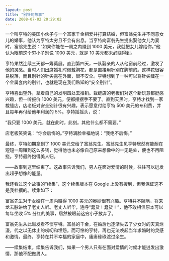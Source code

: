 ```yaml
---
layout: post
title: "别针的故事"
date: 2008-07-02 20:29:02
---
```


一个叫亨特的美国小伙子与一个富家千金相爱并打算结婚，但富翁先生并不同意女儿的婚事，他认为亨特太穷且不会有出息。当亨特向富翁先生提出娶他女儿为妻时，富翁先生说：“如果你能在一周之内赚到 1000 美元，我就把女儿嫁给你。”他认为眼前这个穷小子别说 1000 美元，就是 10 美元都未必赚得到。

亨特果然连续三天都一筹莫展。直到第四天，一队娶亲的人从他窗前经过，激发了他的灵感。当时人们出席婚礼时佩戴胸花，都是直接用针别在胸前的。这样花很容易脱落，而且别针的针尖露在外面，很不安全。亨特想到了一种可以将针尖藏在一个金属套内的别针，也就是现在我们熟知的“安全别针”。

亨特喜出望外，拿着自己的发明四处去推销。裁缝店的老板们对这个新玩意都挺感兴趣，但一听报价 1000 美元，便都摆摆手不要了。直到天黑时，亨特才找到一家裁缝店，店老板对安全别针很有兴趣，表示愿意付给亨特 500 美元的专利费，并且每年再付给他年利润的 5%。亨特摇摇头，说：

“我只要 1000 美元，就在此时，此刻。其他什么都不需要。”

店老板笑笑说：“你会后悔的。”亨特满脸幸福地说：“我绝不后悔。”

最终，亨特如期拿到了 1000 美元交给了富翁先生。富翁先生见亨特居然有能耐在短短一周赚到这么多钱，觉得他也未必像自己原来想像中的一无是处，便也不再阻挠。亨特最终抱得美人归。

——故事到这里结束了。这故事告诉我们，男人在面对爱情的时候，往往可以迸发出超乎想像的能量。

我还看过这个故事的“续集”，这个续集版本在 Google 上没有搜到，但我保证这不是我杜撰的。续集如下：

富翁先生对于女婿在一周内赚得 1000 美元的奥妙很有兴趣。亨特并不隐瞒，将来龙去脉讲给了老丈人听。老丈人听毕，连呼“蠢货！蠢货！”，他不敢相信原本可以每年坐收 5% 分红的美事，居然被眼前这穷小子放弃了。

富翁先生从此越发看不惯亨特。富翁的千金，在婚后也逐渐失去了少女时的天真烂漫，代之以无休止的唠叨和埋怨。而可怜的亨特，再也无法唤起当年求婚时的灵感和激情。最终，亨特在并不幸福的家庭中，庸庸碌碌渡过余生。

——续集结束。续集告诉我们，如果一个男人只有在面对爱情的时候才能迸发出激情，那他不配做男人。
